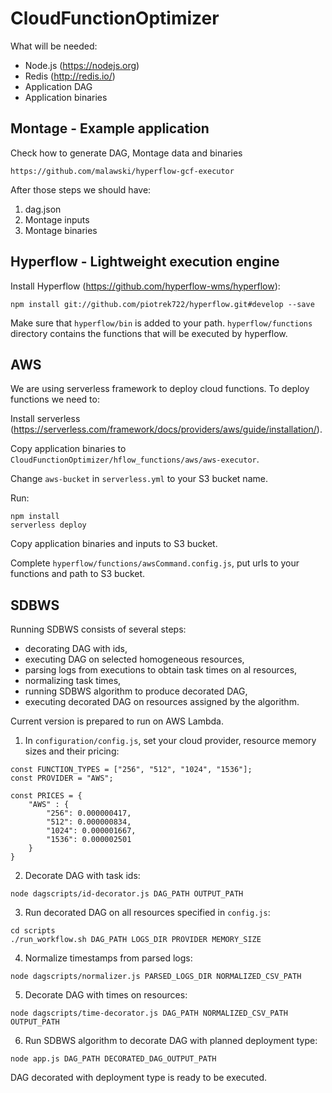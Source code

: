 # CloudFunctionOptimizer

What will be needed:
- Node.js (https://nodejs.org)
- Redis (http://redis.io/)
- Application DAG
- Application binaries

## Montage - Example application

Check how to generate DAG, Montage data and binaries
```
https://github.com/malawski/hyperflow-gcf-executor
```
After those steps we should have:
1. dag.json
2. Montage inputs
3. Montage binaries

## Hyperflow - Lightweight execution engine

Install Hyperflow (https://github.com/hyperflow-wms/hyperflow):
```
npm install git://github.com/piotrek722/hyperflow.git#develop --save
```
Make sure that `hyperflow/bin` is added to your path.
`hyperflow/functions` directory contains the functions that will be executed by hyperflow.

## AWS

We are using serverless framework to deploy cloud functions.
To deploy functions we need to:

Install serverless (https://serverless.com/framework/docs/providers/aws/guide/installation/).

Copy application binaries to `CloudFunctionOptimizer/hflow_functions/aws/aws-executor`.

Change `aws-bucket` in `serverless.yml` to your S3 bucket name.

Run:
```
npm install
serverless deploy
```

Copy application binaries and inputs to S3 bucket.

Complete `hyperflow/functions/awsCommand.config.js`, put urls to your functions and path to S3 bucket.


## SDBWS

Running SDBWS consists of several steps:
- decorating DAG with ids,
- executing DAG on selected homogeneous resources,
- parsing logs from executions to obtain task times on al resources,
- normalizing task times,
- running SDBWS algorithm to produce decorated DAG,
- executing decorated DAG on resources assigned by the algorithm.

Current version is prepared to run on AWS Lambda.

1. In `configuration/config.js`, set your cloud provider, resource memory sizes and their pricing:
```
const FUNCTION_TYPES = ["256", "512", "1024", "1536"];
const PROVIDER = "AWS";

const PRICES = {
    "AWS" : {
        "256": 0.000000417,
        "512": 0.000000834,
        "1024": 0.000001667,
        "1536": 0.000002501
    }
}
```

2. Decorate DAG with task ids:
```
node dagscripts/id-decorator.js DAG_PATH OUTPUT_PATH
```

3. Run decorated DAG on all resources specified in `config.js`:
```
cd scripts
./run_workflow.sh DAG_PATH LOGS_DIR PROVIDER MEMORY_SIZE
```

4. Normalize timestamps from parsed logs:
```
node dagscripts/normalizer.js PARSED_LOGS_DIR NORMALIZED_CSV_PATH
```

5. Decorate DAG with times on resources:
```
node dagscripts/time-decorator.js DAG_PATH NORMALIZED_CSV_PATH OUTPUT_PATH
```
6. Run SDBWS algorithm to decorate DAG with planned deployment type:
```
node app.js DAG_PATH DECORATED_DAG_OUTPUT_PATH
```
DAG decorated with deployment type is ready to be executed.